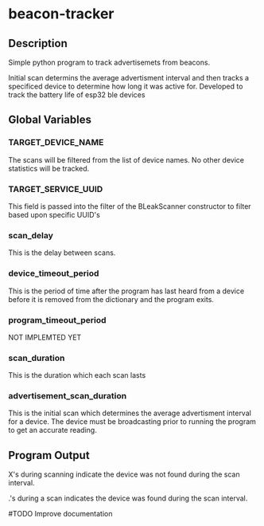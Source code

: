 # beacon-tracker

## Description
Simple python program to track advertisemets from beacons.

Initial scan determins the average advertisment interval and then tracks a specificed device to determine how long it was active for.  Developed to track the battery life of esp32 ble devices

## Global Variables

### TARGET_DEVICE_NAME 
The scans will be filtered from the list of device names. No other device statistics will be tracked.

### TARGET_SERVICE_UUID
This field is passed into the filter of the BLeakScanner constructor to filter based upon specific UUID's

### scan_delay
This is the delay between scans.

### device_timeout_period
This is the period of time after the program has last heard from a device before it is removed from the dictionary and the program exits.

### program_timeout_period
NOT IMPLEMTED YET

### scan_duration
This is the duration which each scan lasts

### advertisement_scan_duration
This is the initial scan which determines the average advertisment interval for a device.  The device must be broadcasting prior to running the program to get an accurate reading.

## Program Output
X's during scanning indicate the device was not found during the scan interval.

.'s during a scan indicates the device was found during the scan interval.

#TODO 
Improve documentation

